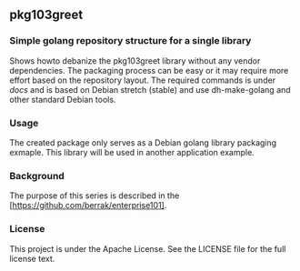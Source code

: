 ## pkg103greet

### Simple golang repository structure for a single library
Shows howto debanize the pkg103greet library without any vendor dependencies.
The packaging process can be easy or it may require more effort based on the repository layout.
The required commands is under *docs* and is based on Debian stretch (stable) and use dh-make-golang and other standard Debian tools.

### Usage
The created package only serves as a Debian golang library packaging exmaple. This library will be used in another application example.

### Background
The purpose of this series is described in the [https://github.com/berrak/enterprise101].

### License
This project is under the Apache License. See the LICENSE file for the full license text.
